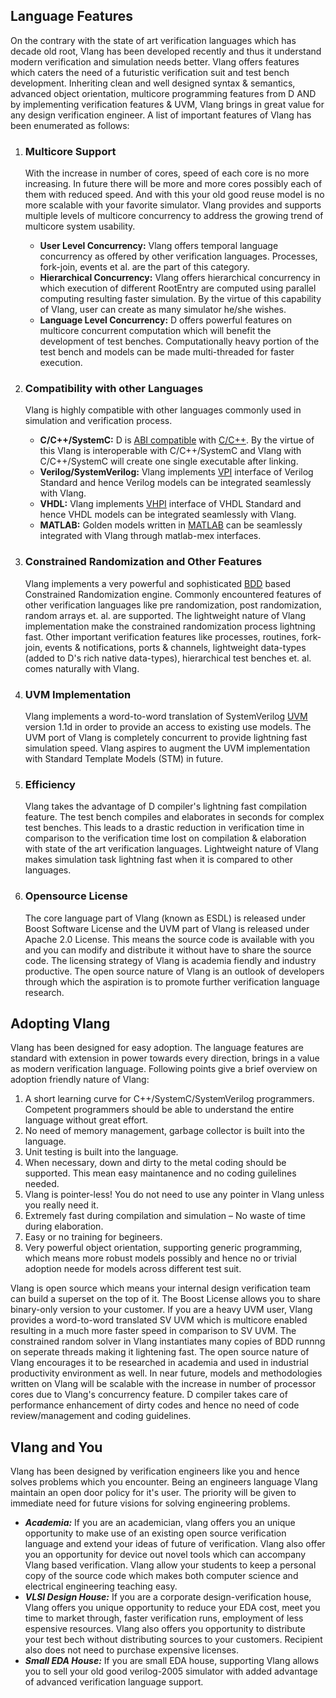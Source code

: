 <h2>Language Features</h2>

<p>On the contrary with the state of art verification languages which has decade old root, Vlang has been developed recently and thus it understand modern verification and simulation needs better. Vlang offers features which caters the need of a futuristic verification suit and test bench development. Inheriting clean and well designed syntax &amp; semantics, advanced object orientation, multicore programming features from D AND by implementing verification features &amp; UVM, Vlang brings in great value for any design verification engineer. A list of important features of Vlang has been enumerated as follows:</p>

<ol>
<li><h3>Multicore Support</h3>

<p>With the increase in number of cores, speed of each core is no more increasing. In future there will be more and more cores possibly each of them with reduced speed. And with this your old good reuse model is no more scalable with your favorite simulator. Vlang provides and supports multiple levels of multicore concurrency to address the growing trend of multicore system usability. </p>

<ul>
<li><strong>User Level Concurrency:</strong> Vlang offers temporal language concurrency as offered by other verification languages. Processes, fork-join, events et al. are the part of this category. </li>
<li><strong>Hierarchical Concurrency:</strong> Vlang offers hierarchical concurrency in which execution of different RootEntry are computed using parallel computing resulting faster simulation. By the virtue of this capability of Vlang, user can create as many simulator he/she wishes. </li>
<li><strong>Language Level Concurrency:</strong> D offers powerful features on multicore concurrent computation which will benefit the development of test benches. Computationally heavy portion of the test bench and models can be made multi-threaded for faster execution. </li>
</ul></li>
<li><h3>Compatibility with other Languages</h3>

<p>Vlang is highly compatible with other languages commonly used in simulation and verification process.</p>

<ul>
<li><strong>C/C++/SystemC:</strong> D is <a href="http://en.wikipedia.org/wiki/Application_binary_interface">ABI compatible</a> with <a href="http://dlang.org/abi.html">C/C++</a>. By the virtue of this Vlang is interoperable with C/C++/SystemC and Vlang with C/C++/SystemC will create one single executable after linking.</li>
<li><strong>Verilog/SystemVerilog:</strong> Vlang implements <a href="http://en.wikipedia.org/wiki/Verilog_Procedural_Interface">VPI</a> interface of Verilog Standard and hence Verilog models can be integrated seamlessly with Vlang.</li>
<li><strong>VHDL:</strong> Vlang implements <a href="http://www.eda.org/VIUF_proc/Fall96/DUNLOP96A.PDF">VHPI</a> interface of VHDL Standard and hence VHDL models can be integrated seamlessly with Vlang. </li>
<li><strong>MATLAB:</strong> Golden models written in <a href="http://en.wikipedia.org/wiki/MATLAB">MATLAB</a> can be seamlessly integrated with Vlang through matlab-mex interfaces.</li>
</ul></li>
<li><h3>Constrained Randomization and Other Features</h3>

<p>Vlang implements a very powerful and sophisticated <a href="http://en.wikipedia.org/wiki/Binary_decision_diagram">BDD</a> based Constrained Randomization engine. Commonly encountered features of other verification languages like pre randomization, post randomization, random arrays et. al. are supported. The lightweight nature of Vlang implementation make the constrained randomization process lightning fast. Other important verification features like processes, routines, fork-join, events &amp; notifications, ports &amp; channels, lightweight data-types (added to D's rich native data-types), hierarchical test benches et. al. comes naturally with Vlang.</p></li>
<li><h3>UVM Implementation</h3>

<p>Vlang implements a word-to-word translation of SystemVerilog <a href="http://en.wikipedia.org/wiki/Universal_Verification_Methodology">UVM</a> version 1.1d in order to provide an access to existing use models. The UVM port of Vlang is completely concurrent to provide lightning fast simulation speed. Vlang aspires to augment the UVM implementation with Standard Template Models (STM) in future.</p></li>
<li><h3>Efficiency</h3>

<p>Vlang takes the advantage of D compiler's lightning fast compilation feature. The test bench compiles and elaborates in seconds for complex test benches. This leads to a drastic reduction in verification time in comparison to the verification time lost on compilation &amp; elaboration with state of the art verification languages. Lightweight nature of Vlang makes simulation task lightning fast when it is compared to other languages.</p></li>
<li><h3>Opensource License</h3>

<p>The core language part of Vlang (known as ESDL) is released under Boost Software License and the UVM part of Vlang is released under Apache 2.0 License. This means the source code is available with you and you can modify and distribute it without have to share the source code. The licensing strategy of Vlang is academia fiendly and industry productive. The open source nature of Vlang  is an outlook of developers through which the aspiration is to promote further verification language research.</p></li>
</ol>

<h2>Adopting Vlang</h2>

<p>Vlang has been designed for easy adoption. The language features are standard with extension in power towards every direction, brings in a value as modern verification language. Following points give a brief overview on adoption friendly nature of Vlang:</p>

<ol>
<li>A short learning curve for C++/SystemC/SystemVerilog programmers. Competent programmers should be able to understand the entire language without great effort.</li>
<li>No need of memory management, garbage collector is built into the language.</li>
<li>Unit testing is built into the language.</li>
<li>When necessary, down and dirty to the metal coding should be supported. This mean easy maintanence and no coding guilelines needed.</li>
<li>Vlang is pointer-less! You do not need to use any pointer in Vlang unless you really need it. </li>
<li>Extremely fast during compilation and simulation – No waste of time during elaboration.</li>
<li>Easy or no training for begineers.</li>
<li>Very powerful object orientation, supporting generic programming, which means more robust models possibly and hence no or trivial adoption neede for models across different test suit.</li>
</ol>

<p>Vlang is open source which means your internal design verification team can build a superset on the top of it. The Boost License allows you to share binary-only version to your customer. If you are a heavy UVM user, Vlang provides a word-to-word translated SV UVM which is multicore enabled resulting in a much more faster speed in comparison to SV UVM. The constrained random solver in Vlang instantiates many copies of BDD runnng on seperate threads making it lightening fast. The open source nature of Vlang encourages it to be researched in academia and used in industrial productivity environment as well. In near future, models and methodologies written on Vlang will be scalable with the increase in number of processor cores due to Vlang's concurrency feature. D compiler takes care of performance enhancement of dirty codes and hence no need of code review/management and coding guidelines.</p>

<h2>Vlang and You</h2>

<p>Vlang has been designed by verification engineers like you and hence solves problems which you encounter. Being an engineers language Vlang maintain an open door policy for it's user. The priority will be given to immediate need for future visions for solving engineering problems.</p>

<ul>
<li><strong><em>Academia:</em></strong> If you are an academician, vlang offers you an unique opportunity to make use of an existing open source verification language and extend your ideas of future of verification. Vlang also offer you an opportunity for device out novel tools which can accompany Vlang based verification. Vlang allow your students to keep a personal copy of the source code which makes both computer science and electrical engineering teaching easy.</li>
<li><strong><em>VLSI Design House:</em></strong> If you are a corporate design-verification house, Vlang offers you unique opportunity to reduce your EDA cost, meet you time to market through, faster verification runs, employment of less espensive resources. Vlang also offers you opportunity to distribute your test bech without distributing sources to your customers. Recipient also does not need to purchase expensive licenses.</li>
<li><strong><em>Small EDA House:</em></strong> If you are small EDA house, supporting Vlang allows you to sell your old good verilog-2005 simulator with added advantage of advanced verification language support.</li>
</ul>
</p>

<!-- Google Code -->
<script type="text/javascript">
/* <![CDATA[ */
var google_conversion_id = 983836026;
var google_custom_params = window.google_tag_params;
var google_remarketing_only = true;
/* ]]> */
</script>
<script type="text/javascript" src="//www.googleadservices.com/pagead/conversion.js">
</script>
<noscript>
<div style="display:inline;">
<img height="1" width="1" style="border-style:none;" alt="" src="//googleads.g.doubleclick.net/pagead/viewthroughconversion/983836026/?value=0&amp;guid=ON&amp;script=0"/>
</div>
</noscript>
